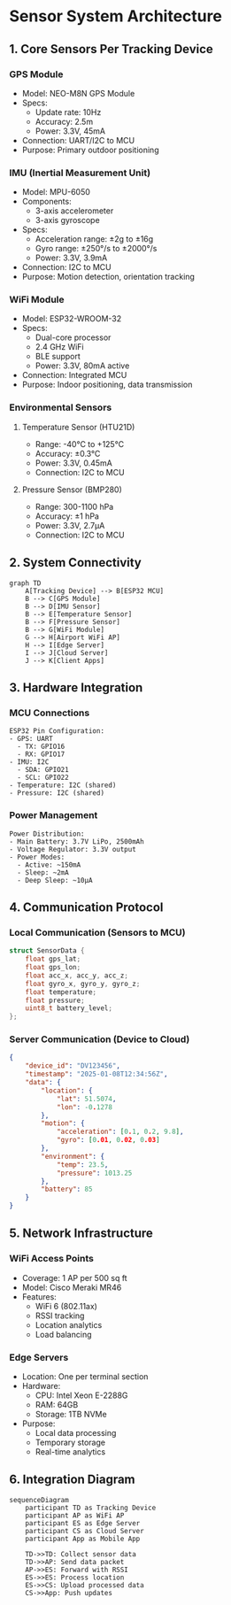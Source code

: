 # Sensor System Architecture

## 1. Core Sensors Per Tracking Device

### GPS Module
- Model: NEO-M8N GPS Module
- Specs: 
  - Update rate: 10Hz
  - Accuracy: 2.5m
  - Power: 3.3V, 45mA
- Connection: UART/I2C to MCU
- Purpose: Primary outdoor positioning

### IMU (Inertial Measurement Unit)
- Model: MPU-6050
- Components:
  - 3-axis accelerometer
  - 3-axis gyroscope
- Specs:
  - Acceleration range: ±2g to ±16g
  - Gyro range: ±250°/s to ±2000°/s
  - Power: 3.3V, 3.9mA
- Connection: I2C to MCU
- Purpose: Motion detection, orientation tracking

### WiFi Module
- Model: ESP32-WROOM-32
- Specs:
  - Dual-core processor
  - 2.4 GHz WiFi
  - BLE support
  - Power: 3.3V, 80mA active
- Connection: Integrated MCU
- Purpose: Indoor positioning, data transmission

### Environmental Sensors
1. Temperature Sensor (HTU21D)
   - Range: -40°C to +125°C
   - Accuracy: ±0.3°C
   - Power: 3.3V, 0.45mA
   - Connection: I2C to MCU

2. Pressure Sensor (BMP280)
   - Range: 300-1100 hPa
   - Accuracy: ±1 hPa
   - Power: 3.3V, 2.7μA
   - Connection: I2C to MCU

## 2. System Connectivity

```mermaid
graph TD
    A[Tracking Device] --> B[ESP32 MCU]
    B --> C[GPS Module]
    B --> D[IMU Sensor]
    B --> E[Temperature Sensor]
    B --> F[Pressure Sensor]
    B --> G[WiFi Module]
    G --> H[Airport WiFi AP]
    H --> I[Edge Server]
    I --> J[Cloud Server]
    J --> K[Client Apps]
```

## 3. Hardware Integration

### MCU Connections
```
ESP32 Pin Configuration:
- GPS: UART
  - TX: GPIO16
  - RX: GPIO17
- IMU: I2C
  - SDA: GPIO21
  - SCL: GPIO22
- Temperature: I2C (shared)
- Pressure: I2C (shared)
```

### Power Management
```
Power Distribution:
- Main Battery: 3.7V LiPo, 2500mAh
- Voltage Regulator: 3.3V output
- Power Modes:
  - Active: ~150mA
  - Sleep: ~2mA
  - Deep Sleep: ~10µA
```

## 4. Communication Protocol

### Local Communication (Sensors to MCU)
```c
struct SensorData {
    float gps_lat;
    float gps_lon;
    float acc_x, acc_y, acc_z;
    float gyro_x, gyro_y, gyro_z;
    float temperature;
    float pressure;
    uint8_t battery_level;
};
```

### Server Communication (Device to Cloud)
```json
{
    "device_id": "DV123456",
    "timestamp": "2025-01-08T12:34:56Z",
    "data": {
        "location": {
            "lat": 51.5074,
            "lon": -0.1278
        },
        "motion": {
            "acceleration": [0.1, 0.2, 9.8],
            "gyro": [0.01, 0.02, 0.03]
        },
        "environment": {
            "temp": 23.5,
            "pressure": 1013.25
        },
        "battery": 85
    }
}
```

## 5. Network Infrastructure

### WiFi Access Points
- Coverage: 1 AP per 500 sq ft
- Model: Cisco Meraki MR46
- Features:
  - WiFi 6 (802.11ax)
  - RSSI tracking
  - Location analytics
  - Load balancing

### Edge Servers
- Location: One per terminal section
- Hardware: 
  - CPU: Intel Xeon E-2288G
  - RAM: 64GB
  - Storage: 1TB NVMe
- Purpose:
  - Local data processing
  - Temporary storage
  - Real-time analytics

## 6. Integration Diagram

```mermaid
sequenceDiagram
    participant TD as Tracking Device
    participant AP as WiFi AP
    participant ES as Edge Server
    participant CS as Cloud Server
    participant App as Mobile App

    TD->>TD: Collect sensor data
    TD->>AP: Send data packet
    AP->>ES: Forward with RSSI
    ES->>ES: Process location
    ES->>CS: Upload processed data
    CS->>App: Push updates
```
